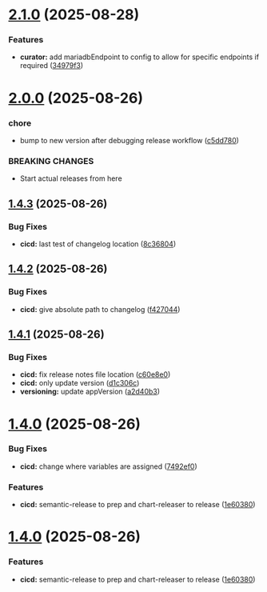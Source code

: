 # [2.1.0](https://github.com/interworks/curator-helm/compare/v2.0.0...v2.1.0) (2025-08-28)


### Features

* **curator:** add mariadbEndpoint to config to allow for specific endpoints if required ([34979f3](https://github.com/interworks/curator-helm/commit/34979f314d88085d62eb8678f67e7eaac240c9c1))

# [2.0.0](https://github.com/interworks/curator-helm/compare/v1.4.3...v2.0.0) (2025-08-26)


### chore

* bump to new version after debugging release workflow ([c5dd780](https://github.com/interworks/curator-helm/commit/c5dd7807b72f91cc32054c35eb5adcaa8f874253))


### BREAKING CHANGES

* Start actual releases from here

## [1.4.3](https://github.com/interworks/curator-helm/compare/v1.4.2...v1.4.3) (2025-08-26)


### Bug Fixes

* **cicd:** last test of changelog location ([8c36804](https://github.com/interworks/curator-helm/commit/8c368046b666fb265ec023d9f9697ce92f4aa539))

## [1.4.2](https://github.com/interworks/curator-helm/compare/v1.4.1...v1.4.2) (2025-08-26)


### Bug Fixes

* **cicd:** give absolute path to changelog ([f427044](https://github.com/interworks/curator-helm/commit/f4270444b6f56945f5d87d8ae0857f21dacc60fc))

## [1.4.1](https://github.com/interworks/curator-helm/compare/v1.4.0...v1.4.1) (2025-08-26)


### Bug Fixes

* **cicd:** fix release notes file location ([c60e8e0](https://github.com/interworks/curator-helm/commit/c60e8e0cb17295bea5c9501abd78eed418aa3fcd))
* **cicd:** only update version ([d1c306c](https://github.com/interworks/curator-helm/commit/d1c306cc344bc788f7748e96c2bd4ea367a414f6))
* **versioning:** update appVersion ([a2d40b3](https://github.com/interworks/curator-helm/commit/a2d40b3aea45392e0833cfb6c984094865113822))

# [1.4.0](https://github.com/interworks/curator-helm/compare/v1.3.4...v1.4.0) (2025-08-26)


### Bug Fixes

* **cicd:** change where variables are assigned ([7492ef0](https://github.com/interworks/curator-helm/commit/7492ef0bf336e7f39d71700a5164ed869b8efd94))


### Features

* **cicd:** semantic-release to prep and chart-releaser to release ([1e60380](https://github.com/interworks/curator-helm/commit/1e603808ff104fa11bdca4b2f5c6027780e09215))

# [1.4.0](https://github.com/interworks/curator-helm/compare/v1.3.4...v1.4.0) (2025-08-26)


### Features

* **cicd:** semantic-release to prep and chart-releaser to release ([1e60380](https://github.com/interworks/curator-helm/commit/1e603808ff104fa11bdca4b2f5c6027780e09215))
